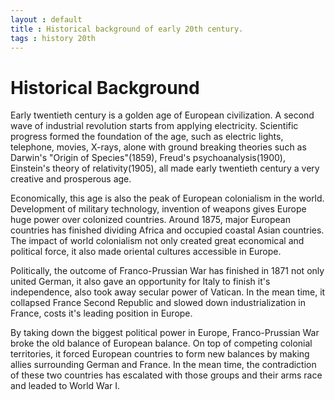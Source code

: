 ```yaml
---
layout : default
title : Historical background of early 20th century.
tags : history 20th
---
```


# Historical Background #


Early twentieth century is a golden age of European civilization.  A second wave of industrial revolution starts from applying electricity.  Scientific progress formed the foundation of the age, such as electric lights, telephone, movies, X-rays, alone with ground breaking theories such as Darwin's "Origin of Species"(1859), Freud's psychoanalysis(1900), Einstein's theory of relativity(1905), all made early twentieth century a very creative and prosperous age.

Economically, this age is also the peak of European colonialism in the world.  Development of military technology, invention of weapons gives Europe huge power over colonized countries.  Around 1875, major European countries has finished dividing Africa and occupied coastal Asian countries.  The impact of world colonialism not only created great economical and political force, it also made oriental cultures accessible in Europe.

Politically, the outcome of Franco-Prussian War has finished in 1871 not only united German, it also gave an opportunity for Italy to finish it's independence, also took away secular power of Vatican.  In the mean time, it collapsed France Second Republic and slowed down industrialization in France, costs it's leading position in Europe.  

By taking down the biggest political power in Europe, Franco-Prussian War broke the old balance of European balance.  On top of competing colonial territories, it forced European countries to form new balances by making allies surrounding German and France.  In the mean time, the contradiction of these two countries has escalated with those groups and their arms race and leaded to World War I.